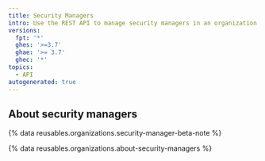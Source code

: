 ```yaml
---
title: Security Managers
intro: Use the REST API to manage security managers in an organization.
versions:
  fpt: '*'
  ghes: '>=3.7'
  ghae: '>= 3.7'
  ghec: '*'
topics:
  - API
autogenerated: true
---
```


## About security managers

{% data reusables.organizations.security-manager-beta-note %}

{% data reusables.organizations.about-security-managers %}


<!-- Content after this section is automatically generated -->
